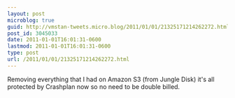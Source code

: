 ```yaml
---
layout: post
microblog: true
guid: http://vmstan-tweets.micro.blog/2011/01/01/21325171214262272.html
post_id: 3045033
date: 2011-01-01T16:01:31-0600
lastmod: 2011-01-01T16:01:31-0600
type: post
url: /2011/01/01/21325171214262272.html
---
```

Removing everything that I had on Amazon S3 (from Jungle Disk) it's all protected by Crashplan now so no need to be double billed.
